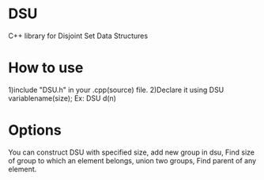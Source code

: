 # DSU
C++ library for Disjoint Set Data Structures 

# How to use
1)include "DSU.h" in your .cpp(source) file.
2)Declare it using DSU variablename(size);   Ex: DSU d(n)

# Options
You can construct DSU with specified size, add new group in dsu, Find size of group to which an element belongs, union two groups, Find parent of any element.
     
      
      
    
